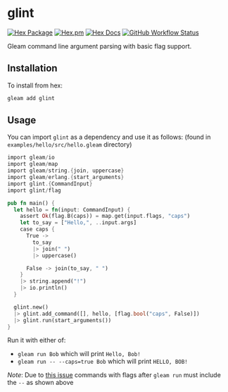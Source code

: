 # glint
[![Hex Package](https://img.shields.io/hexpm/v/glint?color=ffaff3&label=%F0%9F%93%A6)](https://hex.pm/packages/glint)
[![Hex.pm](https://img.shields.io/hexpm/dt/glint?color=ffaff3)](https://hex.pm/packages/glint)
[![Hex Docs](https://img.shields.io/badge/hex-docs-ffaff3?label=%F0%9F%93%9A)](https://hexdocs.pm/glint/)
[![GitHub Workflow Status](https://img.shields.io/github/workflow/status/tanklesxl/glint/test)](https://github.com/tanklesxl/glint/actions)



Gleam command line argument parsing with basic flag support.

## Installation

To install from hex:

```sh
gleam add glint
```

## Usage

You can import `glint` as a dependency and use it as follows:
(found in `examples/hello/src/hello.gleam` directory)
```rust
import gleam/io
import gleam/map
import gleam/string.{join, uppercase}
import gleam/erlang.{start_arguments}
import glint.{CommandInput}
import glint/flag

pub fn main() {
  let hello = fn(input: CommandInput) {
    assert Ok(flag.B(caps)) = map.get(input.flags, "caps")
    let to_say = ["Hello,", ..input.args]
    case caps {
      True ->
        to_say
        |> join(" ")
        |> uppercase()

      False -> join(to_say, " ")
    }
    |> string.append("!")
    |> io.println()
  }

  glint.new()
  |> glint.add_command([], hello, [flag.bool("caps", False)])
  |> glint.run(start_arguments())
}
```

Run it with either of:

- `gleam run Bob` which will print `Hello, Bob!`
- `gleam run -- --caps=true Bob` which will print `HELLO, BOB!`

*Note*: Due to [this issue](https://github.com/gleam-lang/gleam/issues/1457) commands with flags after `gleam run` must include the `--` as shown above 